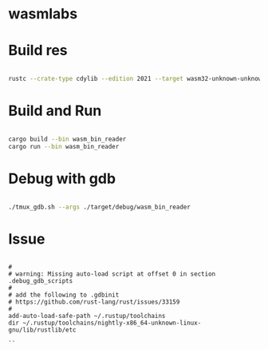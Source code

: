 # wasmlabs

# Build res

```bash

rustc --crate-type cdylib --edition 2021 --target wasm32-unknown-unknown --out-dir res res/lib.rs

```

# Build and Run

```bash

cargo build --bin wasm_bin_reader
cargo run --bin wasm_bin_reader

```

# Debug with gdb

```bash

./tmux_gdb.sh --args ./target/debug/wasm_bin_reader

```

# Issue

```

#
# warning: Missing auto-load script at offset 0 in section .debug_gdb_scripts
#
# add the following to .gdbinit
# https://github.com/rust-lang/rust/issues/33159
#
add-auto-load-safe-path ~/.rustup/toolchains
dir ~/.rustup/toolchains/nightly-x86_64-unknown-linux-gnu/lib/rustlib/etc

``

